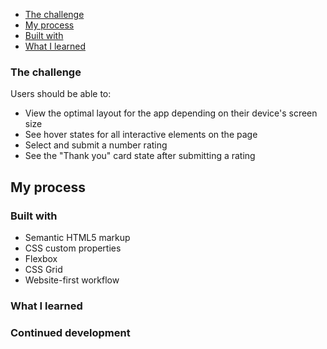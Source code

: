 - [The challenge](#the-challenge)
- [My process](#my-process)
- [Built with](#built-with)
- [What I learned](#what-i-learned)

### The challenge

Users should be able to:

- View the optimal layout for the app depending on their device's screen size
- See hover states for all interactive elements on the page
- Select and submit a number rating
- See the "Thank you" card state after submitting a rating


## My process

### Built with

- Semantic HTML5 markup
- CSS custom properties
- Flexbox
- CSS Grid
- Website-first workflow


### What I learned


### Continued development


